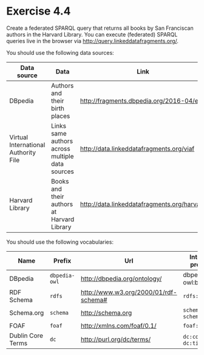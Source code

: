 # Exercise 4.4

Create a federated SPARQL query that returns all books by San Franciscan authors in the Harvard Library. You can
execute (federated) SPARQL queries live in the browser via <http://query.linkeddatafragments.org/>.

You should use the following data sources:

| Data source                          | Data                                            | Link                                          |
|--------------------------------------|-------------------------------------------------|-----------------------------------------------|
| DBpedia                              | Authors and their birth places                  | <http://fragments.dbpedia.org/2016-04/en>     |
| Virtual International Authority File | Links same authors across multiple data sources | <http://data.linkeddatafragments.org/viaf>    |
| Harvard Library                      | Books and their authors at Harvard Library      | <http://data.linkeddatafragments.org/harvard> |

You should use the following vocabularies:

| Name              | Prefix        | Url                                     | Interesting properties         |
|-------------------|---------------|-----------------------------------------|--------------------------------|
 | DBpedia           | `dbpedia-owl` | <http://dbpedia.org/ontology/>          | dbpedia-owl:birthPlace`        |
| RDF Schema        | `rdfs`        | <http://www.w3.org/2000/01/rdf-schema#> | `rdfs:label`                   |
 | Schema.org        | `schema`      | <http://schema.org>                     | `schema:sameAs`, `schema:name` |
| FOAF              | `foaf`        | <http://xmlns.com/foaf/0.1/>            | `foaf:name`                    |
| Dublin Core Terms | `dc`          | <http://purl.org/dc/terms/>             | `dc:contributor`, `dc:title`   |